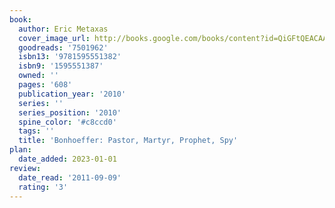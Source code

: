 ```yaml
---
book:
  author: Eric Metaxas
  cover_image_url: http://books.google.com/books/content?id=QiGFtQEACAAJ&printsec=frontcover&img=1&zoom=1&source=gbs_api
  goodreads: '7501962'
  isbn13: '9781595551382'
  isbn9: '1595551387'
  owned: ''
  pages: '608'
  publication_year: '2010'
  series: ''
  series_position: '2010'
  spine_color: '#c8ccd0'
  tags: ''
  title: 'Bonhoeffer: Pastor, Martyr, Prophet, Spy'
plan:
  date_added: 2023-01-01
review:
  date_read: '2011-09-09'
  rating: '3'
---
```

